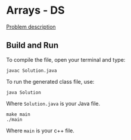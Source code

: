 # Arrays - DS

[Problem description](https://www.hackerrank.com/challenges/arrays-ds)

## Build and Run

To compile the file, open your terminal and type:
```
javac Solution.java
```

To run the generated class file, use:
```
java Solution
```

Where `Solution.java` is your Java file.

```
make main
./main
```

Where `main` is your c++ file.
